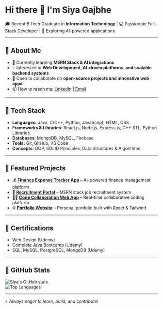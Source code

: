 # Hi there 👋 I'm Siya Gajbhe  

🎓 Recent B.Tech Graduate in **Information Technology** | 💻 Passionate Full-Stack Developer | 🚀 Exploring AI-powered applications  

---

## 🚀 About Me  
- 🌱 Currently learning **MERN Stack & AI integrations**  
- 💡 Interested in **Web Development, AI-driven platforms, and scalable backend systems**  
- 👯 Open to collaborate on **open-source projects and innovative web apps**  
- 📫 How to reach me: [LinkedIn](https://www.linkedin.com/in/siya-gajbhe-7b3164252/) | [Email](mailto:gajbhesiya@gmail.com)  

---

## 🔨 Tech Stack  
- **Languages:** Java, C/C++, Python, JavaScript, HTML, CSS  
- **Frameworks & Libraries:** React.js, Node.js, Express.js, C++ STL, Python Libraries  
- **Databases:** MongoDB, MySQL, Firebase  
- **Tools:** Git, GitHub, VS Code  
- **Concepts:** OOP, SOLID Principles, Data Structures & Algorithms  

---

## 📌 Featured Projects  
- 💰 [**Finance Expense Tracker App**](https://github.com/07Siya/Fianace_Tracker) – AI-powered finance management platform  
- 🏢 [**Recruitment Portal**](https://github.com/07Siya/Recruitment_Portal) – MERN stack job recruitment system  
- 👩‍💻 [**Code Collaboration Web App**](https://github.com/07Siya/Code_Collaboration_WebApp) – Real-time collaborative coding platform  
- 🌐 [**Portfolio Website**](https://github.com/07Siya/Portfolio) – Personal portfolio built with React & Tailwind  

---

## 📜 Certifications  
- Web Design (Udemy)  
- Complete Java Bootcamp (Udemy)  
- SQL, MySQL, PostgreSQL, MongoDB (Udemy)  

---

## 🌟 GitHub Stats  
![Siya's GitHub stats](https://github-readme-stats.vercel.app/api?username=07Siya&show_icons=true&theme=radical)  
![Top Languages](https://github-readme-stats.vercel.app/api/top-langs/?username=07Siya&layout=compact&theme=radical)  

---

⚡ *Always eager to learn, build, and contribute!*  
